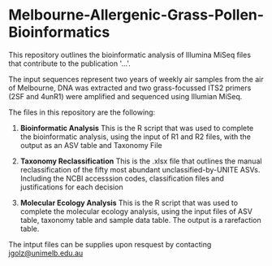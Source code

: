# Melbourne-Allergenic-Grass-Pollen-Bioinformatics

This repository outlines the bioinformatic analysis of Illumina MiSeq files that contribute to the publication '...'.

The input sequences represent two years of weekly air samples from the air of Melbourne, DNA was extracted and two grass-focussed ITS2 primers (2SF and 4unR1) were amplified and sequenced using Illumian MiSeq.

The files in this repository are the following:

1. **Bioinformatic Analysis**
   This is the R script that was used to complete the bioinformatic analysis, using the input of R1 and R2 files, with the output as an ASV table and Taxonomy File

2. **Taxonomy Reclassification**
   This is the .xlsx file that outlines the manual reclassification of the fifty most abundant unclassified-by-UNITE ASVs. Including the NCBI accesssion codes, classification files and justifications for each decision

3. **Molecular Ecology Analysis**
   This is the R script that was used to complete the molecular ecology analysis, using the input files of ASV table, taxonomy table and sample data table. The output is a rarefaction table.

The intput files can be supplies upon resquest by contacting jgolz@unimelb.edu.au
